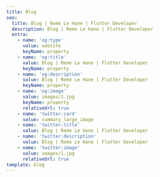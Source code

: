 ```yaml
---
title: Blog
seo:
  title: Blog | Reme Le Hane | Flutter Developer
  description: Blog | Reme Le Hane | Flutter Developer
  extra:
    - name: 'og:type'
      value: website
      keyName: property
    - name: 'og:title'
      value: Blog | Reme Le Hane | Flutter Developer
      keyName: property
    - name: 'og:description'
      value: Blog | Reme Le Hane | Flutter Developer
      keyName: property
    - name: 'og:image'
      value: images/1.jpg
      keyName: property
      relativeUrl: true
    - name: 'twitter:card'
      value: summary_large_image
    - name: 'twitter:title'
      value: Blog | Reme Le Hane | Flutter Developer
    - name: 'twitter:description'
      value: Blog | Reme Le Hane | Flutter Developer
    - name: 'twitter:image'
      value: images/1.jpg
      relativeUrl: true
template: blog
---
```


